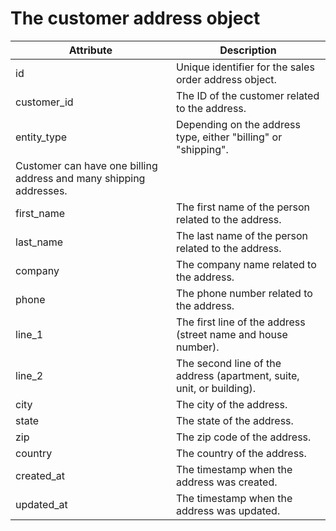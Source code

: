 # The customer address object

| Attribute                                                          | Description                                                           |
| ------------------------------------------------------------------ | --------------------------------------------------------------------- |
| id                                                                 | Unique identifier for the sales order address object.                 |
| customer_id                                                        | The ID of the customer related to the address.                        |
| entity_type                                                        | Depending on the address type, either "billing" or "shipping".        |
| Customer can have one billing address and many shipping addresses. |                                                                       |
| first_name                                                         | The first name of the person related to the address.                  |
| last_name                                                          | The last name of the person related to the address.                   |
| company                                                            | The company name related to the address.                              |
| phone                                                              | The phone number related to the address.                              |
| line_1                                                             | The first line of the address (street name and house number).         |
| line_2                                                             | The second line of the address (apartment, suite, unit, or building). |
| city                                                               | The city of the address.                                              |
| state                                                              | The state of the address.                                             |
| zip                                                                | The zip code of the address.                                          |
| country                                                            | The country of the address.                                           |
| created_at                                                         | The timestamp when the address was created.                           |
| updated_at                                                         | The timestamp when the address was updated.                           |
